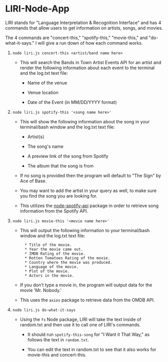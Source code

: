 # LIRI-Node-App

LIRI stands for "Language Interpretation & Recognition Interface" and has 4 commands that allow users to get information on artists, songs, and movies.

The 4 commands are "concert-this," "spotify-this," "movie-this," and "do-what-it-says." I will give a run down of how each command works.

1. `node liri.js concert-this <artist/band name here>`

   * This will search the Bands in Town Artist Events API for an artist and render the following information about each event to the terminal and the log.txt text file:

     * Name of the venue

     * Venue location

     * Date of the Event (in MM/DD/YYYY format)

2. `node liri.js spotify-this '<song name here>'`

   * This will show the following information about the song in your terminal/bash window and the log.txt text file:

     * Artist(s)

     * The song's name

     * A preview link of the song from Spotify

     * The album that the song is from

   * If no song is provided then the program will default to "The Sign" by Ace of Base.

   * You may want to add the artist in your query as well, to make sure you find the song you are looking for.

   * This utilizes the [node-spotify-api](https://www.npmjs.com/package/node-spotify-api) package in order to retrieve song information from the Spotify API.

3. `node liri.js movie-this '<movie name here>'`

   * This will output the following information to your terminal/bash window and the log.txt text file:

     ```
       * Title of the movie.
       * Year the movie came out.
       * IMDB Rating of the movie.
       * Rotten Tomatoes Rating of the movie.
       * Country where the movie was produced.
       * Language of the movie.
       * Plot of the movie.
       * Actors in the movie.
     ```

   * If you don't type a movie in, the program will output data for the movie 'Mr. Nobody.'

   * This uses the `axios` package to retrieve data from the OMDB API.

4. `node liri.js do-what-it-says`

   * Using the `fs` Node package, LIRI will take the text inside of random.txt and then use it to call one of LIRI's commands.

     * It should run `spotify-this-song` for "I Want it That Way," as follows the text in `random.txt`.

     * You can edit the text in random.txt to see that it also works for movie-this and concert-this.